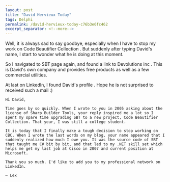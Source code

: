 ```yaml
---
layout: post
title: "David Hervieux Today"
tags: Delphi
permalink: /david-hervieux-today-c76b3e6fc462
excerpt_separator: <!--more-->
---
```

Well, it is always sad to say goodbye, especially when I have to stop my work on Code Beautifier Collection . But suddenly after typing David's name, I start to wonder what he is doing at this moment.
<!--more-->

So I navigated to SBT page again, and found a link to Devolutions inc . This is David's own company and provides free products as well as a few commercial utilities.

At last on LinkedIn, I found David's profile . Hope he is not surprised to received such a mail :)

``` text
Hi David,

Time goes by so quickly. When I wrote to you in 2005 asking about the license of Sharp Builder Tools, your reply inspired me a lot so I spent my spare time upgrading SBT to a new project, Code Beautifier Collection. That year, I was still a college student.

It is today that I finally make a tough decision to stop working on CBC. When I wrote the last words on my blog, your name appeared that I suddenly realized how much I owe you. It was the source code of SBT that taught me C# bit by bit, and that led to my .NET skill set which helps me get my last job at Cisco in 2007 and current position at Microsoft.

Thank you so much. I'd like to add you to my professional network on LinkedIn. 

— Lex
```

